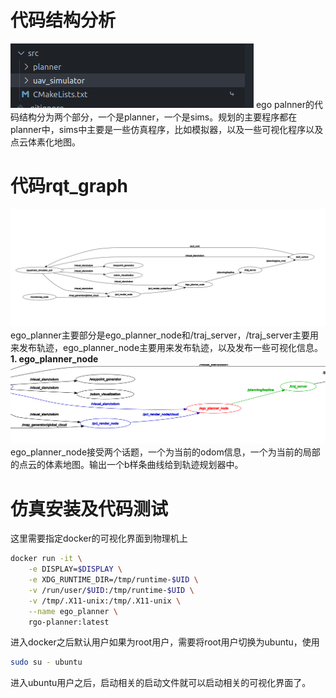 # 代码结构分析
![](images/2025-04-09-22-20-48.png)
ego palnner的代码结构分为两个部分，一个是planner，一个是sims。规划的主要程序都在planner中，sims中主要是一些仿真程序，比如模拟器，以及一些可视化程序以及点云体素化地图。

# 代码rqt_graph
![](images/2025-04-10-10-17-43.png)
ego_planner主要部分是ego_planner_node和/traj_server，/traj_server主要用来发布轨迹，ego_planner_node主要用来发布轨迹，以及发布一些可视化信息。
**1. ego_planner_node**
![](images/2025-04-10-14-09-08.png)
ego_planner_node接受两个话题，一个为当前的odom信息，一个为当前的局部的点云的体素地图。输出一个b样条曲线给到轨迹规划器中。
# 仿真安装及代码测试
这里需要指定docker的可视化界面到物理机上
```bash
docker run -it \
    -e DISPLAY=$DISPLAY \
    -e XDG_RUNTIME_DIR=/tmp/runtime-$UID \
    -v /run/user/$UID:/tmp/runtime-$UID \
    -v /tmp/.X11-unix:/tmp/.X11-unix \
    --name ego_planner \
    rgo-planner:latest
```
进入docker之后默认用户如果为root用户，需要将root用户切换为ubuntu，使用
```bash
sudo su - ubuntu
```
进入ubuntu用户之后，启动相关的启动文件就可以启动相关的可视化界面了。


